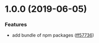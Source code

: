 # 1.0.0 (2019-06-05)


### Features

* add bundle of npm packages ([ff57736](https://github.com/mitsuru793/node-package-bundle-typescript-webpack/commit/ff57736))
